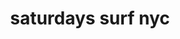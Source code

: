 ---
title: "saturdays surf nyc"
id: tag.id
permalink: "/tags/saturdays%20surf%20nyc"
videos: [1902]
---